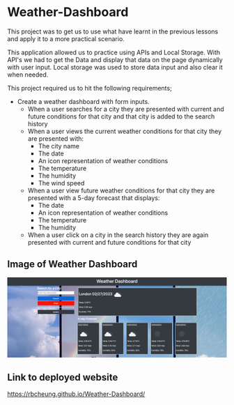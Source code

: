 # Weather-Dashboard

This project was to get us to use what have learnt in the previous lessons and apply it to a more practical scenario.

This application allowed us to practice using APIs and Local Storage. With API's we had to get the Data and display that data on the page dynamically with user input. Local storage was used to store data input and also clear it when needed.

This project required us to hit the following requirements;

* Create a weather dashboard with form inputs.
  * When a user searches for a city they are presented with current and future conditions for that city and that city is added to the search history
  * When a user views the current weather conditions for that city they are presented with:
    * The city name
    * The date
    * An icon representation of weather conditions
    * The temperature
    * The humidity
    * The wind speed
  * When a user view future weather conditions for that city they are presented with a 5-day forecast that displays:
    * The date
    * An icon representation of weather conditions
    * The temperature
    * The humidity
  * When a user click on a city in the search history they are again presented with current and future conditions for that city


## Image of Weather Dashboard

![Alt text](Images/website-screenshot.png)


## Link to deployed website

https://rbcheung.github.io/Weather-Dashboard/






